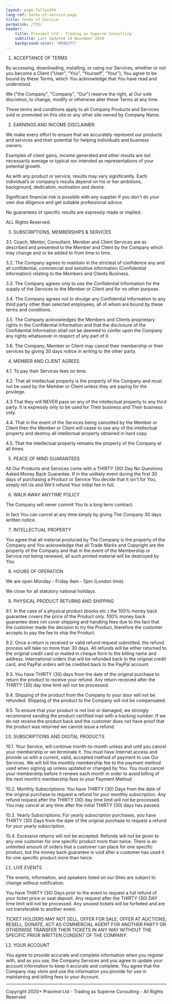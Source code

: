 ```yaml
---
layout: page-fullwidth
lang-ref: terms-of-service-page
title: Terms of Service
permalink: /TOS/
header:
    title: Praximol Ltd - Trading as Superne Consulting
    subtitle: Last Updated 24 November 2020
    background-color: "#596377"
---
```


1. ACCEPTANCE OF TERMS

By accessing, downloading, installing, or using our Services, whether or not you become a Client (“User”, “You”, “Yourself”, “Your”), You agree to be bound by these Terms, which You acknowledge that You have read and understood.

We ("the Company", "Company", "Our") reserve the right, at Our sole discretion, to change, modify or otherwise alter these Terms at any time.

These terms and conditions apply to all Company Products and Services sold or promoted on this site or any other site owned by Company Name.

2. EARNINGS AND INCOME DISCLAIMER

We make every effort to ensure that we accurately represent our products and services and their potential for helping individuals and business owners.

Examples of client gains, income generated and other results are not necessarily average or typical nor intended as representations of your potential growth.

As with any product or service, results may vary significantly. Each individual’s or company’s results depend on his or her ambitions, background, dedication, motivation and desire.

Significant financial risk is possible with any supplier if you don't do your own due diligence and get suitable professional advice.

No guarantees of specific results are expressly made or implied.

ALL Rights Reserved.

3. SUBSCRIPTIONS, MEMBERSHIPS & SERVICES

3.1. Coach, Mentor, Consultant, Member and Client Services are as described and presented to the Member and Client by the Company which may change and or be added to from time to time.

3.2. The Company agrees to maintain in the strictest of confidence any and all confidential, commercial and sensitive information (Confidential Information) relating to the Members and Clients Business.

3.3. The Company agrees only to use the Confidential Information for the supply of the Services to the Member or Client and for no other purpose.

3.4. The Company agrees not to divulge any Confidential Information to any third party other than selected employees, all of whom are bound by these terms and conditions.

3.5. The Company acknowledges the Members and Clients proprietary rights in the Confidential Information and that the disclosure of the Confidential Information shall not be deemed to confer upon the Company any rights whatsoever in respect of any part of it.

3.6. The Company, Member or Client may cancel their membership or their services by giving 30 days notice in writing to the other party.

4. MEMBER AND CLIENT AGREES

4.1. To pay their Services fees on time.

4.2. That all intellectual property is the property of the Company and must not be used by the Member or Client unless they are paying for the privilege.

4.3 That they will NEVER pass on any of the intellectual property to any third party. It is expressly only to be used for Their business and Their business only.

4.4. That in the event of the Services being cancelled by the Member or Client then the Member or Client will cease to use any of the intellectual property and destroy all intellectual property obtained in hard copy.

4.5. That the intellectual property remains the property of the Company at all times.

5. PEACE OF MIND GUARANTEES

All Our Products and Services come with a THIRTY (30) Day No Questions Asked Money Back Guarantee. If in the unlikely event during the first 30 days of purchasing a Product or Service You decide that it isn't for You, simply tell Us and We'll refund Your initial fee in full.

6. WALK-AWAY ANYTIME POLICY

The Company will never commit You to a long term contract.

In fact You can cancel at any time simply by giving The Company 30 days written notice.

7. INTELLECTUAL PROPERTY

You agree that all material produced by The Company is the property of the Company and You acknowledge that all Trade Marks and Copyright are the property of the Company and that in the event of the Membership or Service not being renewed, all such printed material will be destroyed by You.

8. HOURS OF OPERATION

We are open Monday - Friday 9am - 5pm (London time).

We close for all statutory national holidays.

9. PHYSICAL PRODUCT RETURNS AND SHIPPING

9.1. In the case of a physical product (books etc.) the 100% money back guarantee covers the price of the Product only. 100% money back guarantee does not cover shipping and handling fees due to the fact that the customer made the decision to try the Product, therefore the customer accepts to pay the fee to ship the Product.

9.2. Once a return is received or valid refund request submitted, the refund process will take no more than 30 days. All refunds will be either returned to the original credit card or mailed in cheque form to the billing name and address. International orders that will be refunded back to the original credit card, and PayPal orders will be credited back to the PayPal account.

9.3. You have THIRTY (30) days from the date of the original purchase to return the product to receive your refund. Any return received after the THIRTY (30) day time limit will not be processed.

9.4. Shipping of the product from the Company to your door will not be refunded. Shipping of the product to the Company will not be compensated.

9.5. To ensure that your product is not lost or damaged, we strongly recommend sending the product certified mail with a tracking number. If we do not receive the product back and the customer does not have proof that the product was returned we cannot issue a refund.

10. SUBSCRIPTIONS AND DIGITAL PRODUCTS

10.1. Your Service, will continue month-to-month unless and until you cancel your membership or we terminate it. You must have Internet access and provide us with a current, valid, accepted method of payment to use Our Services. We will bill the monthly membership fee to the payment method used when signing up unless updated or changed by You. You must cancel your membership before it renews each month in order to avoid billing of the next month’s membership fees to your Payment Method

10.2. Monthly Subscriptions: You have THIRTY (30) Days from the date of the original purchase to request a refund for your monthly subscription. Any refund request after the THIRTY (30) day time limit will not be processed. You may cancel at any time after the initial THIRTY (30) days has passed.

10.3. Yearly Subscriptions: For yearly subscription purchases, you have THIRTY (30) Days from the date of the original purchase to request a refund for your yearly subscription.

10.4. Excessive returns will not be accepted. Refunds will not be given to any one customer for one specific product more than twice. There is an unlimited amount of orders that a customer can place for one specific product, but the money back guarantee is void after a customer has used it for one specific product more than twice.

11. LIVE EVENTS

The events, information, and speakers listed on our Sites are subject to change without notification.

You have THIRTY (30) Days prior to the event to request a full refund of your ticket price or seat deposit. Any request after the THIRTY (30) DAY time limit will not be processed. Any unused tickets will be forfeited and are not transferable to another event.

TICKET HOLDERS MAY NOT SELL, OFFER FOR SALE, OFFER AT AUCTIONS, RESELL, DONATE, ACT AS COMMERCIAL AGENT FOR ANOTHER PARTY OR OTHERWISE TRANSFER THEIR TICKETS IN ANY WAY WITHOUT THE SPECIFIC PRIOR WRITTEN CONSENT OF THE COMPANY.

12. YOUR ACCOUNT

You agree to provide accurate and complete information when you register with, and as you use, the Company Services and you agree to update your account information to keep it accurate and complete. You agree that the Company may store and use the information you provide for use in maintaining and billing fees to your Account.
<hr>
Copyright 2020+ Praximol Ltd - Trading as Superne Consulting - All Rights Reserved
